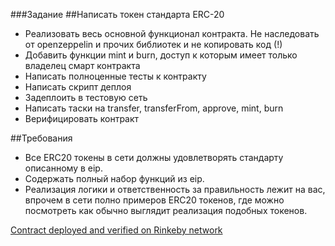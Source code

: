 ###Задание
##Написать токен стандарта ERC-20

 - Реализовать весь основной функционал контракта. Не наследовать от openzeppelin и прочих библиотек и не копировать код (!)
 - Добавить функции mint и burn, доступ к которым имеет только владелец смарт контракта
 - Написать полноценные тесты к контракту
 - Написать скрипт деплоя
 - Задеплоить в тестовую сеть
 - Написать таски на transfer, transferFrom, approve, mint, burn
 - Верифицировать контракт

##Требования
- Все ERC20 токены в сети должны удовлетворять стандарту описанному в eip.
- Содержать полный набор функций из eip.
- Реализация логики и ответственность за правильность лежит на вас, впрочем в сети полно примеров ERC20 токенов, где можно посмотреть как обычно выглядит реализация подобных токенов.

[Contract deployed and verified on Rinkeby network](https://rinkeby.etherscan.io/address/0xDb8310475E7559Fe3548b936a309Bd402fa2eE9D#code)